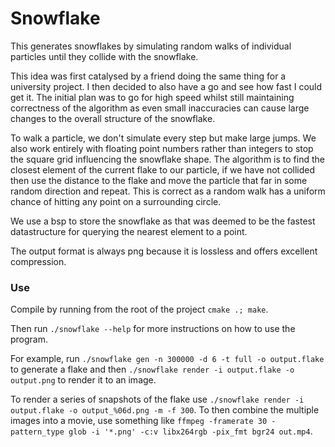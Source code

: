 # Snowflake
This generates snowflakes by simulating random walks of individual particles until they collide with the snowflake.

This idea was first catalysed by a friend doing the same thing for a university project. I then decided to also have a go and see how fast I could get it. The initial plan was to go for high speed whilst still maintaining correctness of the algorithm as even small inaccuracies can cause large changes to the overall structure of the snowflake.

To walk a particle, we don't simulate every step but make large jumps. We also work entirely with floating point numbers rather than integers to stop the square grid influencing the snowflake shape. The algorithm is to find the closest element of the current flake to our particle, if we have not collided then use the distance to the flake and move the particle that far in some random direction and repeat. This is correct as a random walk has a uniform chance of hitting any point on a surrounding circle.

We use a bsp to store the snowflake as that was deemed to be the fastest datastructure for querying the nearest element to a point.

The output format is always png because it is lossless and offers excellent compression.

### Use

Compile by running from the root of the project `cmake .; make`.

Then run `./snowflake --help` for more instructions on how to use the program.

For example, run `./snowflake gen -n 300000 -d 6 -t full -o output.flake` to generate a flake and then `./snowflake render -i output.flake -o output.png` to render it to an image.

To render a series of snapshots of the flake use `./snowflake render -i output.flake -o output_%06d.png -m -f 300`. To then combine the multiple images into a movie, use something like `ffmpeg -framerate 30 -pattern_type glob -i '*.png' -c:v libx264rgb -pix_fmt bgr24 out.mp4`.
